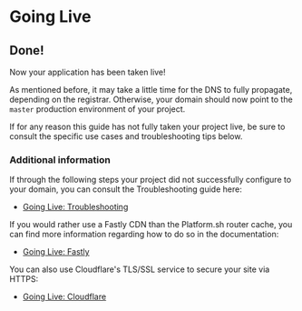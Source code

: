 # Going Live

## Done!

Now your application has been taken live!

As mentioned before, it may take a little time for the DNS to fully propagate, depending on the registrar. Otherwise, your domain should now point to the `master` production environment of your project.

If for any reason this guide has not fully taken your project live, be sure to consult the specific use cases and troubleshooting tips below.

### Additional information

If through the following steps your project did not successfully configure to your domain, you can consult the Troubleshooting guide here:

* [Going Live: Troubleshooting](/golive/troubleshoot.md)

If you would rather use a Fastly CDN than the Platform.sh router cache, you can find more information regarding how to do so in the documentation:

* [Going Live: Fastly](/golive/steps/fastly.md)

You can also use Cloudflare's TLS/SSL service to secure your site via HTTPS:

* [Going Live: Cloudflare](/golive/steps/cloudflare.md)
